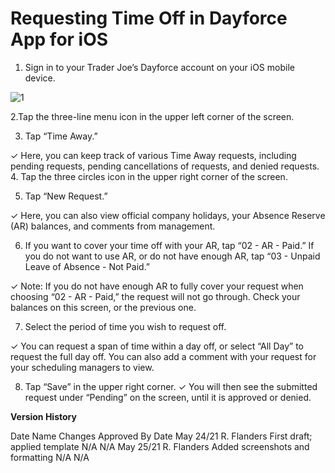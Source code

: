 # Requesting Time Off in Dayforce App for iOS
1. Sign in to your Trader Joe’s Dayforce account on your iOS mobile device.

  ![1](https://user-images.githubusercontent.com/62654821/120139916-161ea500-c19f-11eb-8b3e-ae9e17c0f6a3.JPG)

2.Tap the three-line menu icon in the upper left corner of the screen.


  3. Tap “Time Away.”


  ✓ Here, you can keep track of various Time Away requests, including pending requests, pending cancellations of requests, and denied requests.
  4. Tap the three circles icon in the upper right corner of the screen.


  5. Tap “New Request.”


  ✓ Here, you can also view official company holidays, your Absence Reserve (AR) balances, and comments from management.
    
   6. If you want to cover your time off with your AR, tap “02 - AR - Paid.” If you do not want to use AR, or do not have enough AR, tap “03 - Unpaid Leave of Absence - Not Paid.”



   ✓ Note: If you do not have enough AR to fully cover your request when choosing “02 - AR - Paid,” the request will not go through. Check your balances on this screen, or the previous one.
    
   7. Select the period of time you wish to request off.


   ✓ You can request a span of time within a day off, or select “All Day” to request the full day off. You can also add a comment with your request for your scheduling managers to view.
   
   8. Tap “Save” in the upper right corner.
  ✓ You will then see the submitted request under “Pending” on the screen, until it is approved or denied.

  **Version History**

Date
Name
Changes
Approved By
Date
May 24/21
R. Flanders
First draft; applied template
N/A
N/A
May 25/21
R. Flanders
Added screenshots and formatting
N/A
N/A


